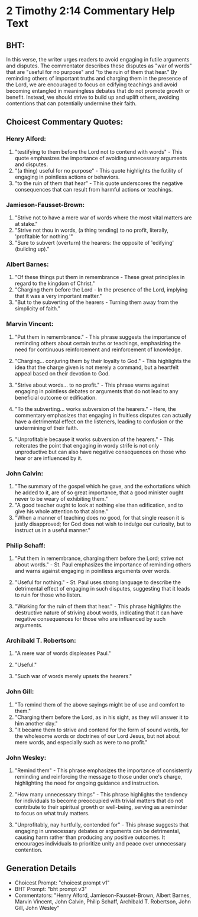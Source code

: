 # 2 Timothy 2:14 Commentary Help Text

## BHT:
In this verse, the writer urges readers to avoid engaging in futile arguments and disputes. The commentator describes these disputes as "war of words" that are "useful for no purpose" and "to the ruin of them that hear." By reminding others of important truths and charging them in the presence of the Lord, we are encouraged to focus on edifying teachings and avoid becoming entangled in meaningless debates that do not promote growth or benefit. Instead, we should strive to build up and uplift others, avoiding contentions that can potentially undermine their faith.

## Choicest Commentary Quotes:
### Henry Alford:
1) "testifying to them before the Lord not to contend with words" - This quote emphasizes the importance of avoiding unnecessary arguments and disputes.
2) "(a thing) useful for no purpose" - This quote highlights the futility of engaging in pointless actions or behaviors.
3) "to the ruin of them that hear" - This quote underscores the negative consequences that can result from harmful actions or teachings.

### Jamieson-Fausset-Brown:
1. "Strive not to have a mere war of words where the most vital matters are at stake."
2. "Strive not thou in words, (a thing tending) to no profit, literally, 'profitable for nothing.'"
3. "Sure to subvert (overturn) the hearers: the opposite of 'edifying' (building up)."

### Albert Barnes:
1. "Of these things put them in remembrance - These great principles in regard to the kingdom of Christ."
2. "Charging them before the Lord - In the presence of the Lord, implying that it was a very important matter."
3. "But to the subverting of the hearers - Turning them away from the simplicity of faith."

### Marvin Vincent:
1. "Put them in remembrance." - This phrase suggests the importance of reminding others about certain truths or teachings, emphasizing the need for continuous reinforcement and reinforcement of knowledge.

2. "Charging... conjuring them by their loyalty to God." - This highlights the idea that the charge given is not merely a command, but a heartfelt appeal based on their devotion to God.

3. "Strive about words... to no profit." - This phrase warns against engaging in pointless debates or arguments that do not lead to any beneficial outcome or edification.

4. "To the subverting... works subversion of the hearers." - Here, the commentary emphasizes that engaging in fruitless disputes can actually have a detrimental effect on the listeners, leading to confusion or the undermining of their faith.

5. "Unprofitable because it works subversion of the hearers." - This reiterates the point that engaging in wordy strife is not only unproductive but can also have negative consequences on those who hear or are influenced by it.

### John Calvin:
1. "The summary of the gospel which he gave, and the exhortations which he added to it, are of so great importance, that a good minister ought never to be weary of exhibiting them."
2. "A good teacher ought to look at nothing else than edification, and to give his whole attention to that alone."
3. "When a manner of teaching does no good, for that single reason it is justly disapproved; for God does not wish to indulge our curiosity, but to instruct us in a useful manner."

### Philip Schaff:
1. "Put them in remembrance, charging them before the Lord; strive not about words." - St. Paul emphasizes the importance of reminding others and warns against engaging in pointless arguments over words. 

2. "Useful for nothing." - St. Paul uses strong language to describe the detrimental effect of engaging in such disputes, suggesting that it leads to ruin for those who listen.

3. "Working for the ruin of them that hear." - This phrase highlights the destructive nature of striving about words, indicating that it can have negative consequences for those who are influenced by such arguments.

### Archibald T. Robertson:
1. "A mere war of words displeases Paul." 

2. "Useful." 

3. "Such war of words merely upsets the hearers."

### John Gill:
1. "To remind them of the above sayings might be of use and comfort to them."
2. "Charging them before the Lord, as in his sight, as they will answer it to him another day."
3. "It became them to strive and contend for the form of sound words, for the wholesome words or doctrines of our Lord Jesus, but not about mere words, and especially such as were to no profit."

### John Wesley:
1. "Remind them" - This phrase emphasizes the importance of consistently reminding and reinforcing the message to those under one's charge, highlighting the need for ongoing guidance and instruction.

2. "How many unnecessary things" - This phrase highlights the tendency for individuals to become preoccupied with trivial matters that do not contribute to their spiritual growth or well-being, serving as a reminder to focus on what truly matters.

3. "Unprofitably, nay hurtfully, contended for" - This phrase suggests that engaging in unnecessary debates or arguments can be detrimental, causing harm rather than producing any positive outcomes. It encourages individuals to prioritize unity and peace over unnecessary contention.


## Generation Details
- Choicest Prompt: "choicest prompt v1"
- BHT Prompt: "bht prompt v3"
- Commentators: "Henry Alford, Jamieson-Fausset-Brown, Albert Barnes, Marvin Vincent, John Calvin, Philip Schaff, Archibald T. Robertson, John Gill, John Wesley"
